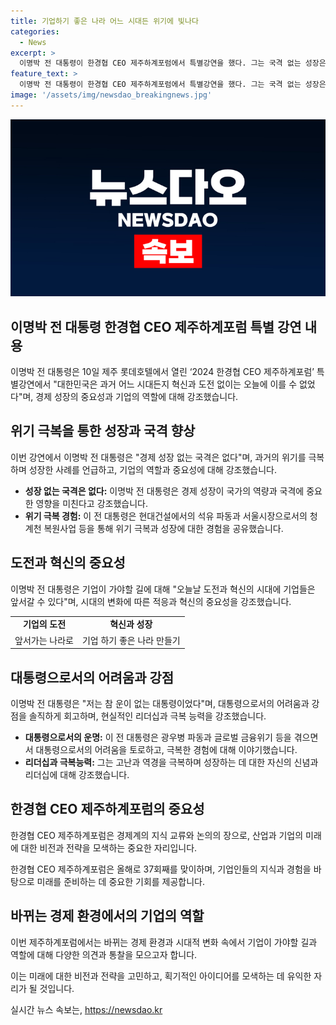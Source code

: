 ```yaml
---
title: 기업하기 좋은 나라 어느 시대든 위기에 빛나다
categories:
  - News
excerpt: >
  이명박 전 대통령이 한경협 CEO 제주하계포럼에서 특별강연을 했다. 그는 국격 없는 성장은 없다며 과거 경험과 현재의 변화에 대해 이야기했다. 또한 자신의 대통령 시기를 돌아보며 운이 없는 불행한 대통령이었다고 언급했다. 류진 한국경제인협회 회장은 규제 해소와 기업 정서 개선을 촉구했다. 함영주 하나금융지주 회장 등이 이번 포럼에서 연사로 참여했다.
feature_text: >
  이명박 전 대통령이 한경협 CEO 제주하계포럼에서 특별강연을 했다. 그는 국격 없는 성장은 없다며 과거 경험과 현재의 변화에 대해 이야기했다. 또한 자신의 대통령 시기를 돌아보며 운이 없는 불행한 대통령이었다고 언급했다. 류진 한국경제인협회 회장은 규제 해소와 기업 정서 개선을 촉구했다. 함영주 하나금융지주 회장 등이 이번 포럼에서 연사로 참여했다.
image: '/assets/img/newsdao_breakingnews.jpg'
---
```


<p><img src="/assets/img/newsdao_breakingnews.jpg" alt="ontimetimes 속보" /></p>

<h2 data-ke-size="size26">이명박 전 대통령 한경협 CEO 제주하계포럼 특별 강연 내용</h2>

<p data-ke-size="size16">이명박 전 대통령은 10일 제주 롯데호텔에서 열린 ‘2024 한경협 CEO 제주하계포럼’ 특별강연에서 "대한민국은 과거 어느 시대든지 혁신과 도전 없이는 오늘에 이를 수 없었다"며, 경제 성장의 중요성과 기업의 역할에 대해 강조했습니다.</p>

<h2 data-ke-size="size24">위기 극복을 통한 성장과 국격 향상</h2>

<p data-ke-size="size16">이번 강연에서 이명박 전 대통령은 "경제 성장 없는 국격은 없다"며, 과거의 위기를 극복하며 성장한 사례를 언급하고, 기업의 역할과 중요성에 대해 강조했습니다.</p>

<ul>
  <li><b>성장 없는 국격은 없다:</b> 이명박 전 대통령은 경제 성장이 국가의 역량과 국격에 중요한 영향을 미친다고 강조했습니다.</li>
  <li><b>위기 극복 경험:</b> 이 전 대통령은 현대건설에서의 석유 파동과 서울시장으로서의 청계천 복원사업 등을 통해 위기 극복과 성장에 대한 경험을 공유했습니다.</li>
</ul>

<h2 data-ke-size="size24">도전과 혁신의 중요성</h2>

<p data-ke-size="size16">이명박 전 대통령은 기업이 가야할 길에 대해 "오늘날 도전과 혁신의 시대에 기업들은 앞서갈 수 있다"며, 시대의 변화에 따른 적응과 혁신의 중요성을 강조했습니다.</p>

<table>
  <tr>
    <td style="text-align: center; height: 17px;"><b>기업의 도전</b></td>
    <td style="text-align: center; height: 17px;"><b>혁신과 성장</b></td>
  </tr>
  <tr>
    <td style="text-align: center; height: 17px;">앞서가는 나라로</td>
    <td style="text-align: center; height: 17px;">기업 하기 좋은 나라 만들기</td>
  </tr>
</table>

<h2 data-ke-size="size24">대통령으로서의 어려움과 강점</h2>

<p data-ke-size="size16">이명박 전 대통령은 "저는 참 운이 없는 대통령이었다"며, 대통령으로서의 어려움과 강점을 솔직하게 회고하며, 현실적인 리더십과 극복 능력을 강조했습니다.</p>

<ul>
  <li><b>대통령으로서의 운명:</b> 이 전 대통령은 광우병 파동과 글로벌 금융위기 등을 겪으면서 대통령으로서의 어려움을 토로하고, 극복한 경험에 대해 이야기했습니다.</li>
  <li><b>리더십과 극복능력:</b> 그는 고난과 역경을 극복하며 성장하는 데 대한 자신의 신념과 리더십에 대해 강조했습니다.</li>
</ul>

<h2 data-ke-size="size24">한경협 CEO 제주하계포럼의 중요성</h2>

<p data-ke-size="size16">한경협 CEO 제주하계포럼은 경제계의 지식 교류와 논의의 장으로, 산업과 기업의 미래에 대한 비전과 전략을 모색하는 중요한 자리입니다.</p>

<p data-ke-size="size16">한경협 CEO 제주하계포럼은 올해로 37회째를 맞이하며, 기업인들의 지식과 경험을 바탕으로 미래를 준비하는 데 중요한 기회를 제공합니다.</p>

<h2 data-ke-size="size24">바뀌는 경제 환경에서의 기업의 역할</h2>

<p data-ke-size="size16">이번 제주하계포럼에서는 바뀌는 경제 환경과 시대적 변화 속에서 기업이 가야할 길과 역할에 대해 다양한 의견과 통찰을 모으고자 합니다.</p>

<p data-ke-size="size16">이는 미래에 대한 비전과 전략을 고민하고, 획기적인 아이디어를 모색하는 데 유익한 자리가 될 것입니다.</p>
실시간 뉴스 속보는, <a href="https://newsdao.kr" rel="dofollow">https://newsdao.kr</a>


